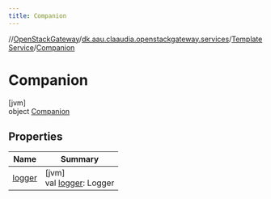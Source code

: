 ```yaml
---
title: Companion
---
```

//[OpenStackGateway](../../../../index.html)/[dk.aau.claaudia.openstackgateway.services](../../index.html)/[TemplateService](../index.html)/[Companion](index.html)



# Companion



[jvm]\
object [Companion](index.html)



## Properties


| Name | Summary |
|---|---|
| [logger](logger.html) | [jvm]<br>val [logger](logger.html): Logger |

